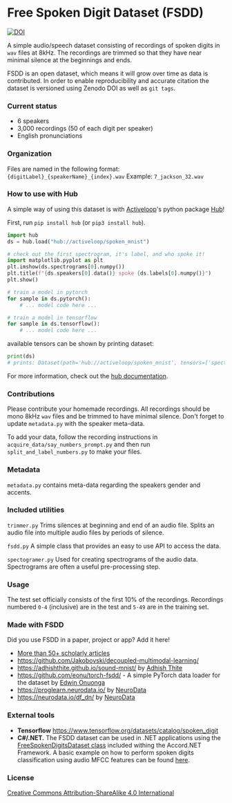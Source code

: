 # Free Spoken Digit Dataset (FSDD)
[![DOI](https://zenodo.org/badge/61622039.svg)](https://zenodo.org/badge/latestdoi/61622039)

A simple audio/speech dataset consisting of recordings of spoken digits in `wav` files at 8kHz. The recordings are trimmed so that they have near minimal silence at the beginnings and ends.

FSDD is an open dataset, which means it will grow over time as data is contributed.  In order to enable reproducibility and accurate citation the dataset is versioned using Zenodo DOI as well as `git tags`.

### Current status
- 6 speakers
- 3,000 recordings (50 of each digit per speaker)
- English pronunciations

### Organization
Files are named in the following format:
`{digitLabel}_{speakerName}_{index}.wav`
Example: `7_jackson_32.wav`


### How to use with Hub
A simple way of using this dataset is with [Activeloop](https://activeloop.ai)'s python package [Hub](https://github.com/activeloopai/Hub)!

First, run `pip install hub` (or `pip3 install hub`). 

```python
import hub
ds = hub.load("hub://activeloop/spoken_mnist")

# check out the first spectrogram, it's label, and who spoke it!
import matplotlib.pyplot as plt
plt.imshow(ds.spectrograms[0].numpy())
plt.title(f"{ds.speakers[0].data()} spoke {ds.labels[0].numpy()}")
plt.show()

# train a model in pytorch
for sample in ds.pytorch():
    # ... model code here ...

# train a model in tensorflow
for sample in ds.tensorflow():
    # ... model code here ...
```

available tensors can be shown by printing dataset:

```python
print(ds)
# prints: Dataset(path='hub://activeloop/spoken_mnist', tensors=['spectrograms', 'labels', 'audio', 'speakers'])
```

For more information, check out the [hub documentation](https://docs.activeloop.ai/).

### Contributions
Please contribute your homemade recordings. All recordings should be mono 8kHz `wav` files and be trimmed to have minimal silence. Don't forget to update `metadata.py` with the speaker meta-data.

To add your data, follow the recording instructions in `acquire_data/say_numbers_prompt.py`
and then run `split_and_label_numbers.py` to make your files.

### Metadata
`metadata.py` contains meta-data regarding the speakers gender and accents.

### Included utilities
`trimmer.py`
Trims silences at beginning and end of an audio file. Splits an audio file into multiple audio files by periods of silence.

`fsdd.py`
A simple class that provides an easy to use API to access the data.

`spectogramer.py`
Used for creating spectrograms of the audio data. Spectrograms are often a useful pre-processing step.

### Usage
The test set officially consists of the first 10% of the recordings. Recordings numbered `0-4` (inclusive) are in the test and `5-49` are in the training set.

### Made with FSDD
Did you use FSDD in a paper, project or app? Add it here!
* [More than 50+ scholarly articles](https://scholar.google.com/citations?hl=en&user=OAJpVUkAAAAJ)
* https://github.com/Jakobovski/decoupled-multimodal-learning/
* https://adhishthite.github.io/sound-mnist/ by [Adhish Thite](https://adhishthite.github.io/)
* https://github.com/eonu/torch-fsdd/ - A simple PyTorch data loader for the dataset by [Edwin Onuonga](https://github.com/eonu)
* https://proglearn.neurodata.io/ by [NeuroData](https://github.com/neurodata)
* https://neurodata.io/df_dn/ by [NeuroData](https://github.com/neurodata)

### External tools
- **Tensorflow** https://www.tensorflow.org/datasets/catalog/spoken_digit
- **C#/.NET.** The FSDD dataset can be used in .NET applications using the [FreeSpokenDigitsDataset class](http://accord-framework.net/docs/html/T_Accord_DataSets_FreeSpokenDigitsDataset.htm) included withing the Accord.NET Framework. A basic example on how to perform spoken digits classification using audio MFCC features can be found [here](http://accord-framework.net/docs/html/T_Accord_Audition_BagOfAudioWords.htm).

### License
[Creative Commons Attribution-ShareAlike 4.0 International](https://creativecommons.org/licenses/by-sa/4.0/)
